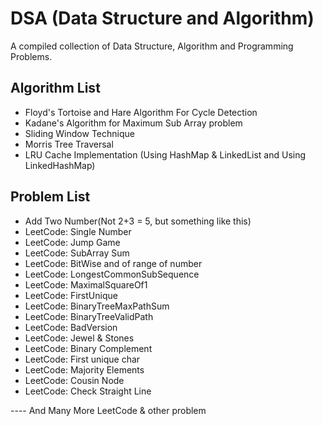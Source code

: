 # DSA (Data Structure and Algorithm)
A compiled collection of Data Structure, Algorithm and Programming Problems.


## Algorithm List

* Floyd's Tortoise and Hare Algorithm For Cycle Detection
* Kadane's Algorithm for Maximum Sub Array problem
* Sliding Window Technique
* Morris Tree Traversal
* LRU Cache Implementation (Using HashMap & LinkedList and Using LinkedHashMap)

## Problem List
* Add Two Number(Not 2+3 = 5, but something like this)
* LeetCode: Single Number
* LeetCode: Jump Game
* LeetCode: SubArray Sum
* LeetCode: BitWise and of range of number
* LeetCode: LongestCommonSubSequence
* LeetCode: MaximalSquareOf1
* LeetCode: FirstUnique
* LeetCode: BinaryTreeMaxPathSum
* LeetCode: BinaryTreeValidPath
* LeetCode: BadVersion
* LeetCode: Jewel & Stones
* LeetCode: Binary Complement
* LeetCode: First unique char
* LeetCode: Majority Elements
* LeetCode: Cousin Node
* LeetCode: Check Straight Line

---- And Many More LeetCode & other problem


